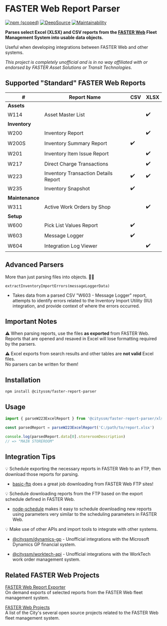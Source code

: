 # FASTER Web Report Parser

[![npm (scoped)](https://img.shields.io/npm/v/%40cityssm/faster-report-parser)](https://www.npmjs.com/package/@cityssm/faster-report-parser)
[![DeepSource](https://app.deepsource.com/gh/cityssm/node-faster-report-parser.svg/?label=active+issues&show_trend=true&token=rD0jxkWVmFU_1JBnPdo6HdKI)](https://app.deepsource.com/gh/cityssm/node-faster-report-parser/)
[![Maintainability](https://api.codeclimate.com/v1/badges/6e4f094e9e2473b3463b/maintainability)](https://codeclimate.com/github/cityssm/node-faster-report-parser/maintainability)

**Parses select Excel (XLSX) and CSV reports from the
[FASTER Web](https://fasterasset.com/products/fleet-management-software/) Fleet Management System
into usable data objects.**

Useful when developing integrations between FASTER Web and other systems.

_This project is completely unofficial and is in no way affiliated with or endorsed by FASTER Asset Solutions or Transit Technologies._

## Supported "Standard" FASTER Web Reports

| #               | Report Name                          | CSV | XLSX |
| --------------- | ------------------------------------ | --- | ---- |
| **Assets**      |                                      |     |      |
| W114            | Asset Master List                    |     | ✔️   |
| **Inventory**   |                                      |     |      |
| W200            | Inventory Report                     |     | ✔️   |
| W200S           | Inventory Summary Report             | ✔️  |      |
| W201            | Inventory Item Issue Report          |     | ✔️   |
| W217            | Direct Charge Transactions           |     | ✔️   |
| W223            | Inventory Transaction Details Report | ✔️  | ✔️   |
| W235            | Inventory Snapshot                   | ✔️  |      |
| **Maintenance** |                                      |     |      |
| W311            | Active Work Orders by Shop           |     | ✔️   |
| **Setup**       |                                      |     |      |
| W600            | Pick List Values Report              | ✔️  |      |
| W603            | Message Logger                       | ✔️  |      |
| W604            | Integration Log Viewer               |     | ✔️   |

## Advanced Parsers

More than just parsing files into objects. 🧙‍♂️

`extractInventoryImportErrors(messageLoggerData)`

- Takes data from a parsed CSV "W603 - Message Logger" report,
  attempts to identify errors related to the Inventory Import Utility (IIU) integration,
  and provide context of where the errors occurred.

## Important Notes

⚠️ When parsing reports, use the files **as exported** from FASTER Web.<br />
Reports that are opened and resaved in Excel will lose formatting required by the parsers.

⚠️ Excel exports from search results and other tables are **not valid** Excel files.<br />
No parsers can be written for them!

## Installation

```sh
npm install @cityssm/faster-report-parser
```

## Usage

```javascript
import { parseW223ExcelReport } from '@cityssm/faster-report-parser/xlsx'

const parsedReport = parseW223ExcelReport('C:/path/to/report.xlsx')

console.log(parsedReport.data[0].storeroomDescription)
// => "MAIN STOREROOM"
```

## Integration Tips

💡 Schedule exporting the necessary reports in FASTER Web to an FTP, then download those reports for parsing.

- [basic-ftp](https://www.npmjs.com/package/basic-ftp) does a great job downloading from FASTER Web FTP sites!

💡 Schedule downloading reports from the FTP based on the export schedule defined in FASTER Web.

- [node-schedule](https://www.npmjs.com/package/node-schedule) makes it easy to schedule downloading
  new reports using parameters very similar to the scheduling parameters in FASTER Web.

💡 Make use of other APIs and import tools to integrate with other systems.

- [@cityssm/dynamics-gp](https://www.npmjs.com/package/@cityssm/dynamics-gp) - Unofficial integrations with the Microsoft Dynamics GP financial system.

- [@cityssm/worktech-api](https://www.npmjs.com/package/@cityssm/worktech-api) - Unofficial integrations with the WorkTech work order management system.

## Related FASTER Web Projects

[FASTER Web Report Exporter](https://github.com/cityssm/node-faster-report-exporter)<br />
On demand exports of selected reports from the FASTER Web fleet management system.

[FASTER Web Projects](https://github.com/cityssm/faster-web-projects)<br />
A list of the City's several open source projects related to the FASTER Web fleet management system.
